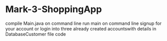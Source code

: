 # Mark-3-ShoppingApp
compile Main.java on command line
run main on command line
signup for your account or login into three already created accountswith details in DatabaseCustomer file code
